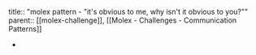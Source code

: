 title:: "molex pattern - "it's obvious to me, why isn't it obvious to you?""
parent:: [[molex-challenge]], [[Molex - Challenges - Communication Patterns]]

-